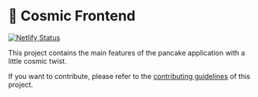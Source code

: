 # 🌌 Cosmic Frontend

[![Netlify Status](https://api.netlify.com/api/v1/badges/7bebf1a3-be7b-4165-afd1-446256acd5e3/deploy-status)](https://app.netlify.com/sites/pancake-prod/deploys)

This project contains the main features of the pancake application with a little cosmic twist.

If you want to contribute, please refer to the [contributing guidelines](./CONTRIBUTING.md) of this project.
